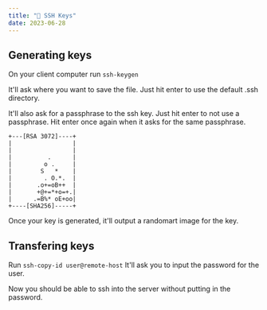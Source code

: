 ```yaml
---
title: "🔑 SSH Keys"
date: 2023-06-28
---
```


## Generating keys

On your client computer run ``ssh-keygen``

It'll ask where you want to save the file.
Just hit enter to use the default .ssh directory.

It'll also ask for a passphrase to the ssh key.
Just hit enter to not use a passphrase.
Hit enter once again when it asks for the same passphrase.

```
+---[RSA 3072]----+
|                 |
|                 |
|          .      |
|         o .     |
|        S   *    |
|         . O.*.  |
|       .o+=oB++  |
|       +@+=*+o=+.|
|      .=B%* oE+oo|
+----[SHA256]-----+
```

Once your key is generated, it'll output a randomart image for the key.

## Transfering keys

Run ``ssh-copy-id user@remote-host``
It'll ask you to input the password for the user.

Now you should be able to ssh into the server without putting in the password.
